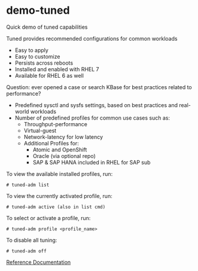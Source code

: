 # demo-tuned
Quick demo of tuned capabilities

Tuned provides recommended configurations for common workloads
* Easy to apply
* Easy to customize
* Persists across reboots
* Installed and enabled with RHEL 7
* Available for RHEL 6 as well

Question: ever opened a case or search KBase for best practices related to performance?
* Predefined sysctl and sysfs settings, based on best practices and real-world workloads
* Number of predefined profiles for common use cases such as:
  * Throughput-performance
  * Virtual-guest
  * Network-latency for low latency
  * Additional Profiles for:
    * Atomic and OpenShift
    * Oracle (via optional repo)
    * SAP & SAP HANA included in RHEL for SAP sub

To view the available installed profiles, run:

```# tuned-adm list```

To view the currently activated profile, run:

```# tuned-adm active (also in list cmd)```

To select or activate a profile, run:

```# tuned-adm profile <profile_name>```

To disable all tuning:

```# tuned-adm off```

[Reference Documentation](https://access.redhat.com/documentation/en-us/red_hat_enterprise_linux/7/html/performance_tuning_guide/chap-red_hat_enterprise_linux-performance_tuning_guide-tuned)

